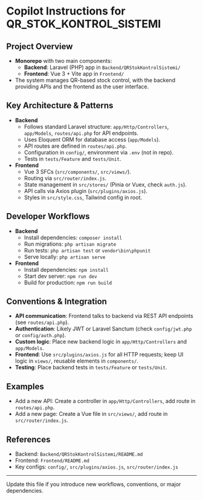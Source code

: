 # Copilot Instructions for QR_STOK_KONTROL_SISTEMI

## Project Overview
- **Monorepo** with two main components:
  - **Backend**: Laravel (PHP) app in `Backend/QRStokKontrolSistemi/`
  - **Frontend**: Vue 3 + Vite app in `Frontend/`
- The system manages QR-based stock control, with the backend providing APIs and the frontend as the user interface.

## Key Architecture & Patterns
- **Backend**
  - Follows standard Laravel structure: `app/Http/Controllers`, `app/Models`, `routes/api.php` for API endpoints.
  - Uses Eloquent ORM for database access (`app/Models`).
  - API routes are defined in `routes/api.php`.
  - Configuration in `config/`, environment via `.env` (not in repo).
  - Tests in `tests/Feature` and `tests/Unit`.
- **Frontend**
  - Vue 3 SFCs (`src/components/`, `src/views/`).
  - Routing via `src/router/index.js`.
  - State management in `src/stores/` (Pinia or Vuex, check `auth.js`).
  - API calls via Axios plugin (`src/plugins/axios.js`).
  - Styles in `src/style.css`, Tailwind config in root.

## Developer Workflows
- **Backend**
  - Install dependencies: `composer install`
  - Run migrations: `php artisan migrate`
  - Run tests: `php artisan test` or `vendor\bin\phpunit`
  - Serve locally: `php artisan serve`
- **Frontend**
  - Install dependencies: `npm install`
  - Start dev server: `npm run dev`
  - Build for production: `npm run build`

## Conventions & Integration
- **API communication**: Frontend talks to backend via REST API endpoints (see `routes/api.php`).
- **Authentication**: Likely JWT or Laravel Sanctum (check `config/jwt.php` or `config/auth.php`).
- **Custom logic**: Place new backend logic in `app/Http/Controllers` and `app/Models`.
- **Frontend**: Use `src/plugins/axios.js` for all HTTP requests; keep UI logic in `views/`, reusable elements in `components/`.
- **Testing**: Place backend tests in `tests/Feature` or `tests/Unit`.

## Examples
- Add a new API: Create a controller in `app/Http/Controllers`, add route in `routes/api.php`.
- Add a new page: Create a Vue file in `src/views/`, add route in `src/router/index.js`.

## References
- Backend: `Backend/QRStokKontrolSistemi/README.md`
- Frontend: `Frontend/README.md`
- Key configs: `config/`, `src/plugins/axios.js`, `src/router/index.js`

---
Update this file if you introduce new workflows, conventions, or major dependencies.
